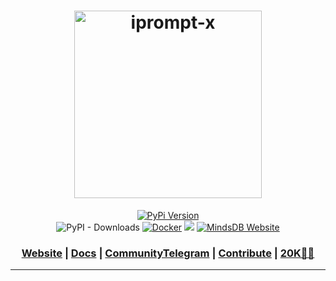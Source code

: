 <h1 align="center">
	<img width="300" src="https://camo.githubusercontent.com/931b08242aada39a672f79dd798f6b87c67ec1c1e7330ca50be1afa265170a0c/68747470733a2f2f63646e2e686173686e6f64652e636f6d2f7265732f686173686e6f64652f696d6167652f75706c6f61642f76313731303439323036363738312f32666564306265342d636361632d343638652d623537662d6663383235303735356634362e706e673f6175746f3d636f6d70726573732c666f726d617426666f726d61743d77656270" alt="iprompt-x">
	<br>
</h1>

<div align="center">



<p>
	<a href="https://pypi.org/project/MindsDB/" target="_blank"><img src="https://badge.fury.io/py/MindsDB.svg" alt="PyPi Version"></a>
	<br />
	<img alt="PyPI - Downloads" src="https://img.shields.io/pypi/dm/Mindsdb">  <a href="#" target="_blank"><img src="https://img.shields.io/docker/pulls/mindsdb/mindsdb" alt="Docker"></a>
	<a href="https://ossrank.com/p/630"><img src="https://shields.io/endpoint?url=https://ossrank.com/shield/630"></a>
	<a href="https://www.mindsdb.com/"><img src="https://img.shields.io/website?url=https%3A%2F%2Fwww.mindsdb.com%2F" alt="MindsDB Website"></a>
	<br />
	
</p>

<h3 align="center">
	<a href="#">Website</a>
	<span> | </span>
	<a href="#">Docs</a>
	<span> | </span>
	<a href="https://desktop.telegram.org/">CommunityTelegram</a>
	<span> | </span>
	<a href="#">Contribute</a>
 	<span> | </span>
	<a href="#"> 20K🌟🎉 </a>
</h3>

</div>

----------------------------------------
